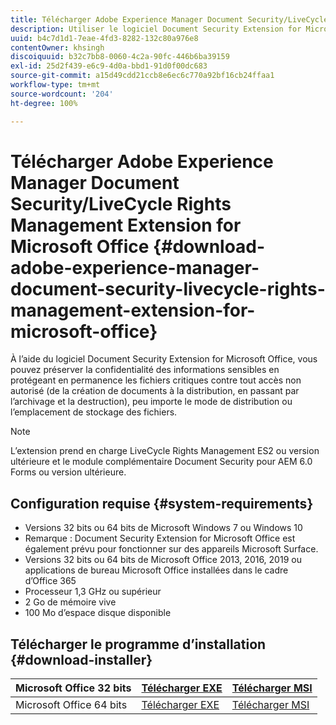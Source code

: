 ```yaml
---
title: Télécharger Adobe Experience Manager Document Security/LiveCycle Rights Management Extension for Microsoft Office
description: Utiliser le logiciel Document Security Extension for Microsoft Office afin de protéger les fichiers critiques contre tout accès non autorisé
uuid: b4c7d1d1-7eae-4fd3-8282-132c80a976e8
contentOwner: khsingh
discoiquuid: b32c7bb8-0060-4c2a-90fc-446b6ba39159
exl-id: 25d2f439-e6c9-4d0a-bbd1-91d0f00dc683
source-git-commit: a15d49cdd21ccb8e6ec6c770a92bf16cb24ffaa1
workflow-type: tm+mt
source-wordcount: '204'
ht-degree: 100%

---
```


# Télécharger Adobe Experience Manager Document Security/LiveCycle Rights Management Extension for Microsoft Office {#download-adobe-experience-manager-document-security-livecycle-rights-management-extension-for-microsoft-office}

À l’aide du logiciel Document Security Extension for Microsoft Office, vous pouvez préserver la confidentialité des informations sensibles en protégeant en permanence les fichiers critiques contre tout accès non autorisé (de la création de documents à la distribution, en passant par l’archivage et la destruction), peu importe le mode de distribution ou l’emplacement de stockage des fichiers.

>[!NOTE]
>
>L’extension prend en charge LiveCycle Rights Management ES2 ou version ultérieure et le module complémentaire Document Security pour AEM 6.0 Forms ou version ultérieure.

## Configuration requise {#system-requirements}

* Versions 32 bits ou 64 bits de Microsoft Windows 7 ou Windows 10
* Remarque : Document Security Extension for Microsoft Office est également prévu pour fonctionner sur des appareils Microsoft Surface.
* Versions 32 bits ou 64 bits de Microsoft Office 2013, 2016, 2019 ou applications de bureau Microsoft Office installées dans le cadre d’Office 365
* Processeur 1,3 GHz ou supérieur
* 2 Go de mémoire vive
* 100 Mo d’espace disque disponible

## Télécharger le programme d’installation {#download-installer}

| Microsoft Office 32 bits | [Télécharger EXE](http://download.macromedia.com/pub/livecycle/policyserver/DocumentSecurityExtensionforMicrosoftOffice.exe) | [Télécharger MSI](http://download.macromedia.com/pub/livecycle/policyserver/DocumentSecurityExtensionforMicrosoftOffice.zip) |
|---|---|---|
| Microsoft Office 64 bits | [Télécharger EXE](http://download.macromedia.com/pub/livecycle/policyserver/DocumentSecurityExtensionforMicrosoftOffice64.exe) | [Télécharger MSI](http://download.macromedia.com/pub/livecycle/policyserver/DocumentSecurityExtensionforMicrosoftOffice64.zip) |

